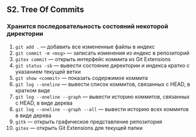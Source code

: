 ## S2. Tree Of Commits
### Хранится последовательность состояний некоторой директории
1. `git add .` — добавить все измененные файлы в индекс
2. `git commit -m <msg>` — записать изменения из индекс в репозиторий
3. `gitex commit` — открыть интерфейс коммита из Git Extensions
4. `git status -sb` — вывести состояние директории и индекса кратко с указанием текущей ветки
5. `git show <commit>` — показать содержимое коммита
6. `git log --oneline` — вывести список коммитов, связанных с HEAD, в кратком виде
7. `git log --oneline --graph` — вывести историю коммитов, связанных с HEAD, в виде дерева
8. `git log --oneline --graph --all` — вывести историю всех коммитов в виде дерева
9. `gitk` — открыть графическое представление репозитория
10. `gitex` — открыть Git Extensions для текущей папки